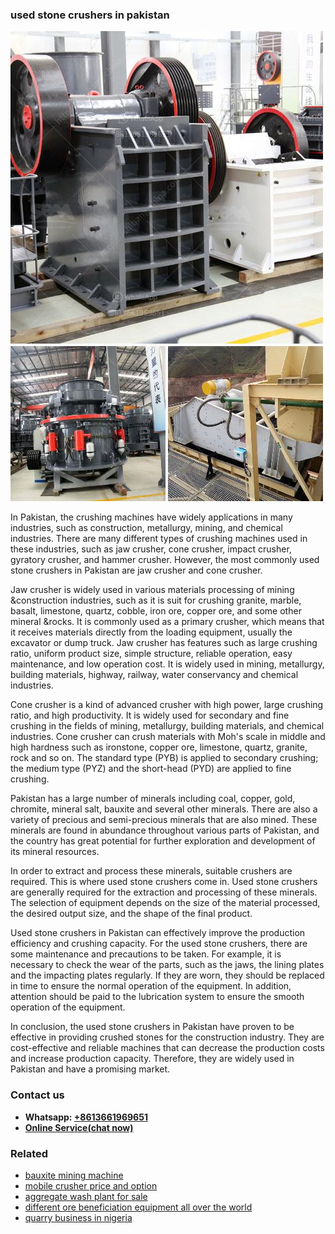 <h3>used stone crushers in pakistan</h3><img src='1708589070.jpg' alt=''><p>In Pakistan, the crushing machines have widely applications in many industries, such as construction, metallurgy, mining, and chemical industries. There are many different types of crushing machines used in these industries, such as jaw crusher, cone crusher, impact crusher, gyratory crusher, and hammer crusher. However, the most commonly used stone crushers in Pakistan are jaw crusher and cone crusher.</p><p>Jaw crusher is widely used in various materials processing of mining &construction industries, such as it is suit for crushing granite, marble, basalt, limestone, quartz, cobble, iron ore, copper ore, and some other mineral &rocks. It is commonly used as a primary crusher, which means that it receives materials directly from the loading equipment, usually the excavator or dump truck. Jaw crusher has features such as large crushing ratio, uniform product size, simple structure, reliable operation, easy maintenance, and low operation cost. It is widely used in mining, metallurgy, building materials, highway, railway, water conservancy and chemical industries.</p><p>Cone crusher is a kind of advanced crusher with high power, large crushing ratio, and high productivity. It is widely used for secondary and fine crushing in the fields of mining, metallurgy, building materials, and chemical industries. Cone crusher can crush materials with Moh's scale in middle and high hardness such as ironstone, copper ore, limestone, quartz, granite, rock and so on. The standard type (PYB) is applied to secondary crushing; the medium type (PYZ) and the short-head (PYD) are applied to fine crushing.</p><p>Pakistan has a large number of minerals including coal, copper, gold, chromite, mineral salt, bauxite and several other minerals. There are also a variety of precious and semi-precious minerals that are also mined. These minerals are found in abundance throughout various parts of Pakistan, and the country has great potential for further exploration and development of its mineral resources.</p><p>In order to extract and process these minerals, suitable crushers are required. This is where used stone crushers come in. Used stone crushers are generally required for the extraction and processing of these minerals. The selection of equipment depends on the size of the material processed, the desired output size, and the shape of the final product.</p><p>Used stone crushers in Pakistan can effectively improve the production efficiency and crushing capacity. For the used stone crushers, there are some maintenance and precautions to be taken. For example, it is necessary to check the wear of the parts, such as the jaws, the lining plates and the impacting plates regularly. If they are worn, they should be replaced in time to ensure the normal operation of the equipment. In addition, attention should be paid to the lubrication system to ensure the smooth operation of the equipment. </p><p>In conclusion, the used stone crushers in Pakistan have proven to be effective in providing crushed stones for the construction industry. They are cost-effective and reliable machines that can decrease the production costs and increase production capacity. Therefore, they are widely used in Pakistan and have a promising market.</p><h3>Contact us</h3><ul><li><strong>Whatsapp:&nbsp;<a href="https://wa.me/8613661969651">+8613661969651</a></strong></li><li><a href="https://swt.shibang-china.com/?git&amp;zhl&amp;used stone crushers in pakistan"><strong>Online Service(chat now)</strong></a></li></ul><h3>Related</h3><ul><li><a href='bauxite mining machine.md'>bauxite mining machine</a></li><li><a href='mobile crusher price and option.md'>mobile crusher price and option</a></li><li><a href='aggregate wash plant for sale.md'>aggregate wash plant for sale</a></li><li><a href='different ore beneficiation equipment all over the world.md'>different ore beneficiation equipment all over the world</a></li><li><a href='quarry business in nigeria.md'>quarry business in nigeria</a></li></ul>